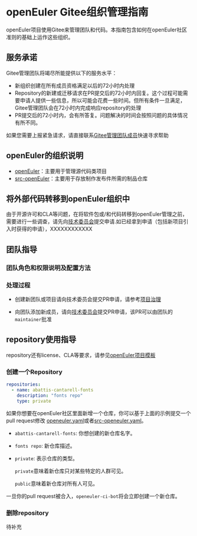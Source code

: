 # openEuler Gitee组织管理指南

openEuler项目使用Gitee来管理团队和代码。本指南包含如何在openEuler社区准则的基础上运作这些组织。



## 服务承诺

Gitee管理团队将竭尽所能提供以下的服务水平：

- 新组织创建在所有成员资格满足以后的72小时内处理
- Repository的新建或迁移请求在PR提交后的72小时内回复。这个过程可能需要申请人提供一些信息，所以可能会花费一些时间。但所有条件一旦满足，Gitee管理团队会在72小时内完成响应repository的处理
- PR提交后的72小时内，会有所答复。问题解决的时间会按照问题的具体情况有所不同。

如果您需要上报紧急请求，请直接联系[Gitee管理团队成员]()快速寻求帮助



##  openEuler的组织说明

- [openEuler]()：主要用于管理源代码类项目
- [src-openEuler]()：主要用于存放制作发布件所需的制品仓库



## 将外部代码转移到openEuler组织中

由于开源许可和CLA等问题，在将软件包或/和代码转移到openEuler管理之前，需要进行一些调查，请先向[技术委员会]()提交申请.如已经拿到申请（包括新项目引入时获得的申请），XXXXXXXXXXXX



## 团队指导

### 团队角色和权限说明及配置方法





### 处理过程

- 创建新团队或项目请向技术委员会提交PR申请，请参考[项目治理](/../technical-committee/README.md)

- 向团队添加新成员，请向[技术委员会]()提交PR申请，该PR可以由团队的`maintainer`批准

  

## repository使用指导

repository还有license、CLA等要求，请参见[openEuler项目模板]()





### 创建一个Repository

``` yaml
repositories:
  - name: abattis-cantarell-fonts
    description: "fonts repo"
    type: private
```

如果你想要在openEuler社区里面新增一个仓库，你可以基于上面的示例提交一个pull request修改
[openeuler.yaml](https://gitee.com/openeuler/infrastructure/blob/master/repository/openeuler.yaml)或者[src-openeuler.yaml](https://gitee.com/openeuler/infrastructure/blob/master/repository/src-openeuler.yaml)。

* `abattis-cantarell-fonts`: 你想创建的新仓库名字。

* `fonts repo`: 新仓库描述。

* `private`: 表示仓库的类型。

  `private`意味着新仓库只对某些特定的人群可见。

  `public`意味着新仓库对所有人可见。

一旦你的pull request被合入，```openeuler-ci-bot```将会立即创建一个新仓库。





### 删除repository

待补充



